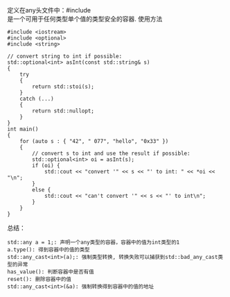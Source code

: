 定义在any头文件中：#include<any>  
是一个可用于任何类型单个值的类型安全的容器.
使用方法

    #include <iostream>
    #include <optional>
    #include <string>

    // convert string to int if possible:
    std::optional<int> asInt(const std::string& s)
    {
        try 
        {
            return std::stoi(s);
        }
        catch (...) 
        {
            return std::nullopt;
        }
    }
    int main()
    {
        for (auto s : { "42", " 077", "hello", "0x33" }) 
        {
            // convert s to int and use the result if possible:
            std::optional<int> oi = asInt(s);
            if (oi) {
                std::cout << "convert '" << s << "' to int: " << *oi << "\n";
            }
            else {
                std::cout << "can't convert '" << s << "' to int\n";
            }
        }
    }

总结：

    std::any a = 1;: 声明一个any类型的容器，容器中的值为int类型的1
    a.type(): 得到容器中的值的类型
    std::any_cast<int>(a);: 强制类型转换, 转换失败可以捕获到std::bad_any_cast类型的异常
    has_value(): 判断容器中是否有值
    reset(): 删除容器中的值
    std::any_cast<int>(&a): 强制转换得到容器中的值的地址
